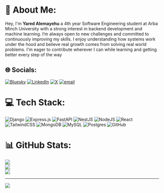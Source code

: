 # 💫 About Me:
Hey, I'm **Yared Alemayehu** a 4th year Software Engineering student at Arba Minch University with a strong interest in backend development and machine learning. I’m always open to new challenges and committed to continuously improving my skills. I enjoy understanding how systems work under the hood and believe real growth comes from solving real world problems. I'm eager to contribute wherever I can while learning and getting better every step of the way


## 🌐 Socials:
[![Bluesky](https://img.shields.io/badge/bluesky-0285FF?style=for-the-badge&logo=bluesky&logoColor=%23FFFFFF)](https://bsky.app/profile/x) [![LinkedIn](https://img.shields.io/badge/LinkedIn-%230077B5.svg?logo=linkedin&logoColor=white)](https://linkedin.com/in/https://www.linkedin.com/in/yared-alemayehu-661863296/) [![X](https://img.shields.io/badge/X-black.svg?logo=X&logoColor=white)](https://x.com/https://x.com/yared73) [![email](https://img.shields.io/badge/Email-D14836?logo=gmail&logoColor=white)](mailto:alemayehuyared9@gmail.com) 

# 💻 Tech Stack:
![Django](https://img.shields.io/badge/django-%23092E20.svg?style=for-the-badge&logo=django&logoColor=white) ![Express.js](https://img.shields.io/badge/express.js-%23404d59.svg?style=for-the-badge&logo=express&logoColor=%2361DAFB) ![FastAPI](https://img.shields.io/badge/FastAPI-005571?style=for-the-badge&logo=fastapi) ![NestJS](https://img.shields.io/badge/nestjs-%23E0234E.svg?style=for-the-badge&logo=nestjs&logoColor=white) ![NodeJS](https://img.shields.io/badge/node.js-6DA55F?style=for-the-badge&logo=node.js&logoColor=white) ![React](https://img.shields.io/badge/react-%2320232a.svg?style=for-the-badge&logo=react&logoColor=%2361DAFB) ![TailwindCSS](https://img.shields.io/badge/tailwindcss-%2338B2AC.svg?style=for-the-badge&logo=tailwind-css&logoColor=white) ![MongoDB](https://img.shields.io/badge/MongoDB-%234ea94b.svg?style=for-the-badge&logo=mongodb&logoColor=white) ![MySQL](https://img.shields.io/badge/mysql-4479A1.svg?style=for-the-badge&logo=mysql&logoColor=white) ![Postgres](https://img.shields.io/badge/postgres-%23316192.svg?style=for-the-badge&logo=postgresql&logoColor=white) ![GitHub](https://img.shields.io/badge/github-%23121011.svg?style=for-the-badge&logo=github&logoColor=white)
# 📊 GitHub Stats:
![](https://github-readme-stats.vercel.app/api?username=yared27&theme=dark&hide_border=false&include_all_commits=true&count_private=true)<br/>
![](https://nirzak-streak-stats.vercel.app/?user=yared27&theme=dark&hide_border=false)<br/>
![](https://github-readme-stats.vercel.app/api/top-langs/?username=yared27&theme=dark&hide_border=false&include_all_commits=true&count_private=true&layout=compact)

---
[![](https://visitcount.itsvg.in/api?id=yared27&icon=0&color=0)](https://visitcount.itsvg.in)

<!-- Proudly created with GPRM ( https://gprm.itsvg.in ) -->
